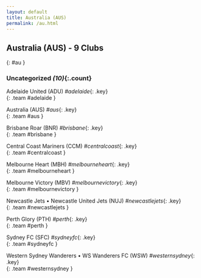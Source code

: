 ```yaml
---
layout: default
title: Australia (AUS)
permalink: /au.html
---
```



## Australia (AUS) - 9 Clubs
{: #au }









### Uncategorized _(10)_{:.count}


Adelaide United  (ADU)  _#adelaide_{: .key} <br>
{: .team #adelaide }

Australia  (AUS)  _#aus_{: .key} <br>
{: .team #aus }

Brisbane Roar  (BNR)  _#brisbane_{: .key} <br>
{: .team #brisbane }

Central Coast Mariners  (CCM)  _#centralcoast_{: .key} <br>
{: .team #centralcoast }

Melbourne Heart  (MBH)  _#melbourneheart_{: .key} <br>
{: .team #melbourneheart }

Melbourne Victory  (MBV)  _#melbournevictory_{: .key} <br>
{: .team #melbournevictory }

Newcastle Jets • Newcastle United Jets  (NUJ)  _#newcastlejets_{: .key} <br>
{: .team #newcastlejets }

Perth Glory  (PTH)  _#perth_{: .key} <br>
{: .team #perth }

Sydney FC  (SFC)  _#sydneyfc_{: .key} <br>
{: .team #sydneyfc }

Western Sydney Wanderers • WS Wanderers FC  (WSW)  _#westernsydney_{: .key} <br>
{: .team #westernsydney }


 
